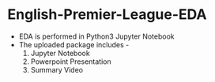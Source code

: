 # English-Premier-League-EDA
- EDA is performed in Python3 Jupyter Notebook
- The uploaded package includes - 
    1. Jupyter Notebook
    2. Powerpoint Presentation
    3. Summary Video
